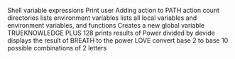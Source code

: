 Shell variable expressions
Print user
Adding action to PATH action
count directories
lists environment variables
lists all local variables and environment variables, and functions
Creates a new global variable
TRUEKNOWLEDGE PLUS 128
prints results of Power divided by devide
displays the result of BREATH to the power LOVE
convert base 2 to base 10
possible combinations of 2 letters
